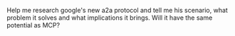 Help me research google's new a2a protocol and tell me his scenario, what problem it solves and what implications it brings. Will it have the same potential as MCP?
